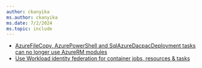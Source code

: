 ```yaml
---
author: ckanyika
ms.author: ckanyika
ms.date: 7/2/2024
ms.topic: include
---
```


- [AzureFileCopy, AzurePowerShell and SqlAzureDacpacDeployment tasks can no longer use AzureRM modules](#azurefilecopy-azurepowershell-and-sql-azuredacpacdeployment-tasks-can-no-longer-use-azurerm-modules)
- [Use Workload identity federation for container jobs, resources & tasks](#use-workload-identity-federation-for-container-jobs-resources-tasks)
